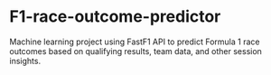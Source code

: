 # F1-race-outcome-predictor
Machine learning project using FastF1 API to predict Formula 1 race outcomes based on qualifying results, team data, and other session insights.
